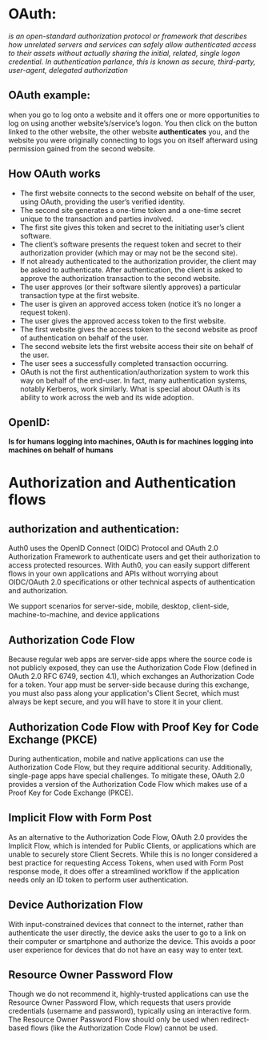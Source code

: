# OAuth:

_is an open-standard authorization protocol or framework that describes how unrelated servers and services can safely allow authenticated access to their assets without actually sharing the initial, related, single logon credential. In authentication parlance, this is known as secure, third-party, user-agent, delegated authorization_

## OAuth example:
when you go to log onto a website and it offers one or more opportunities to log on using another website’s/service’s logon. You then click on the button linked to the other website, the other website **authenticates** you, and the website you were originally connecting to logs you on itself afterward using permission gained from the second website.

## How OAuth works

+ The first website connects to the second website on behalf of the user, using OAuth, providing the user’s verified identity.
+ The second site generates a one-time token and a one-time secret unique to the transaction and parties involved.
+ The first site gives this token and secret to the initiating user’s client software.
+ The client’s software presents the request token and secret to their authorization provider (which may or may not be the second site).
+ If not already authenticated to the authorization provider, the client may be asked to authenticate. After authentication, the client is asked to approve the authorization transaction to the second website.
+ The user approves (or their software silently approves) a particular transaction type at the first website.
+ The user is given an approved access token (notice it’s no longer a request token).
+ The user gives the approved access token to the first website.
+ The first website gives the access token to the second website as proof of authentication on behalf of the user.
+ The second website lets the first website access their site on behalf of the user.
+ The user sees a successfully completed transaction occurring.
+ OAuth is not the first authentication/authorization system to work this way on behalf of the end-user. In fact, many authentication systems, notably Kerberos, work similarly. What is special about OAuth is its ability to work across the web and its wide adoption.

## OpenID:

**Is for humans logging into machines, OAuth is for machines logging into machines on behalf of humans**

# Authorization and Authentication flows

## authorization and authentication:
Auth0 uses the OpenID Connect (OIDC) Protocol and OAuth 2.0 Authorization Framework to authenticate users and get their authorization to access protected resources. With Auth0, you can easily support different flows in your own applications and APIs without worrying about OIDC/OAuth 2.0 specifications or other technical aspects of authentication and authorization.

We support scenarios for server-side, mobile, desktop, client-side, machine-to-machine, and device applications

## Authorization Code Flow

Because regular web apps are server-side apps where the source code is not publicly exposed, they can use the Authorization Code Flow (defined in OAuth 2.0 RFC 6749, section 4.1), which exchanges an Authorization Code for a token. Your app must be server-side because during this exchange, you must also pass along your application's Client Secret, which must always be kept secure, and you will have to store it in your client.

## Authorization Code Flow with Proof Key for Code Exchange (PKCE)
During authentication, mobile and native applications can use the Authorization Code Flow, but they require additional security. Additionally, single-page apps have special challenges. To mitigate these, OAuth 2.0 provides a version of the Authorization Code Flow which makes use of a Proof Key for Code Exchange (PKCE).

## Implicit Flow with Form Post

As an alternative to the Authorization Code Flow, OAuth 2.0 provides the Implicit Flow, which is intended for Public Clients, or applications which are unable to securely store Client Secrets. While this is no longer considered a best practice for requesting Access Tokens, when used with Form Post response mode, it does offer a streamlined workflow if the application needs only an ID token to perform user authentication.

## Device Authorization Flow
With input-constrained devices that connect to the internet, rather than authenticate the user directly, the device asks the user to go to a link on their computer or smartphone and authorize the device. This avoids a poor user experience for devices that do not have an easy way to enter text.


## Resource Owner Password Flow
Though we do not recommend it, highly-trusted applications can use the Resource Owner Password Flow, which requests that users provide credentials (username and password), typically using an interactive form. The Resource Owner Password Flow should only be used when redirect-based flows (like the Authorization Code Flow) cannot be used.


